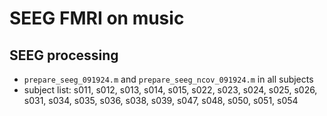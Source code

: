 # SEEG FMRI on music

## SEEG processing
- `prepare_seeg_091924.m` and `prepare_seeg_ncov_091924.m` in all subjects
- subject list: s011, s012, s013, s014, s015, s022, s023, s024, s025, s026, s031, s034, s035, s036, s038, s039, s047, s048, s050, s051, s054
